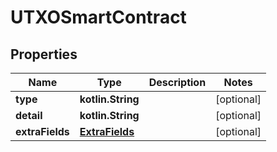 
# UTXOSmartContract

## Properties
Name | Type | Description | Notes
------------ | ------------- | ------------- | -------------
**type** | **kotlin.String** |  |  [optional]
**detail** | **kotlin.String** |  |  [optional]
**extraFields** | [**ExtraFields**](ExtraFields.md) |  |  [optional]



